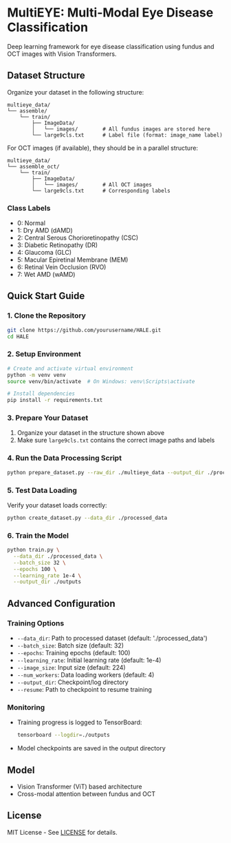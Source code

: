 # MultiEYE: Multi-Modal Eye Disease Classification

Deep learning framework for eye disease classification using fundus and OCT images with Vision Transformers.

## Dataset Structure

Organize your dataset in the following structure:

```
multieye_data/
└── assemble/
    └── train/
        ├── ImageData/
        │   └── images/        # All fundus images are stored here
        └── large9cls.txt      # Label file (format: image_name label)
```

For OCT images (if available), they should be in a parallel structure:

```
multieye_data/
└── assemble_oct/
    └── train/
        ├── ImageData/
        │   └── images/        # All OCT images
        └── large9cls.txt      # Corresponding labels
```

### Class Labels

- 0: Normal
- 1: Dry AMD (dAMD)
- 2: Central Serous Chorioretinopathy (CSC)
- 3: Diabetic Retinopathy (DR)
- 4: Glaucoma (GLC)
- 5: Macular Epiretinal Membrane (MEM)
- 6: Retinal Vein Occlusion (RVO)
- 7: Wet AMD (wAMD)

## Quick Start Guide

### 1. Clone the Repository
```bash
git clone https://github.com/yourusername/HALE.git
cd HALE
```

### 2. Setup Environment
```bash
# Create and activate virtual environment
python -m venv venv
source venv/bin/activate  # On Windows: venv\Scripts\activate

# Install dependencies
pip install -r requirements.txt
```

### 3. Prepare Your Dataset
1. Organize your dataset in the structure shown above
2. Make sure `large9cls.txt` contains the correct image paths and labels

### 4. Run the Data Processing Script
```bash
python prepare_dataset.py --raw_dir ./multieye_data --output_dir ./processed_data
```

### 5. Test Data Loading
Verify your dataset loads correctly:
```bash
python create_dataset.py --data_dir ./processed_data
```

### 6. Train the Model
```bash
python train.py \
  --data_dir ./processed_data \
  --batch_size 32 \
  --epochs 100 \
  --learning_rate 1e-4 \
  --output_dir ./outputs
```

## Advanced Configuration

### Training Options
- `--data_dir`: Path to processed dataset (default: './processed_data')
- `--batch_size`: Batch size (default: 32)
- `--epochs`: Training epochs (default: 100)
- `--learning_rate`: Initial learning rate (default: 1e-4)
- `--image_size`: Input size (default: 224)
- `--num_workers`: Data loading workers (default: 4)
- `--output_dir`: Checkpoint/log directory
- `--resume`: Path to checkpoint to resume training

### Monitoring
- Training progress is logged to TensorBoard:
  ```bash
  tensorboard --logdir=./outputs
  ```
- Model checkpoints are saved in the output directory

## Model

- Vision Transformer (ViT) based architecture
- Cross-modal attention between fundus and OCT

## License

MIT License - See [LICENSE](LICENSE) for details.

